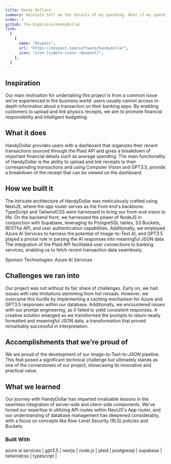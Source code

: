 ```yaml
---
title: Handy Dollars
summary: Receipts tell me the details of my spending. What if my spending tracker knew that too?
order: 2
github: the-bigbrains/HandyDollar
link:
  [
    {
      name: "Devpost",
      url: "https://devpost.com/software/handydollar",
      icon: "icon-[simple-icons--devpost]",
    },
  ]
---
```


## Inspiration

Our main motivation for undertaking this project is from a common issue we’ve experienced in the business world: users usually cannot access in-depth information about a transaction on their banking apps. By enabling customers to upload and link physics receipts, we aim to promote financial responsibility and intelligent budgeting.

## What it does

HandyDollar provides users with a dashboard that organizes their recent transactions sourced through the Plaid API and gives a breakdown of important financial details such as average spending. The main functionality of HandyDollar is the ability to upload and link receipts to their corresponding transactions and using Computer Vision and GPT3.5, provide a breakdown of the receipt that can be viewed on the dashboard.

## How we built it

The intricate architecture of HandyDollar was meticulously crafted using NextJS, where the app router serves as the front end's backbone. TypeScript and TailwindCSS were harnessed to bring our front-end vision to life. On the backend front, we harnessed the power of NodeJS in conjunction with Supabase, leveraging its PostgreSQL tables, S3 Buckets, RESTful API, and user authentication capabilities. Additionally, we employed Azure AI Services to harness the potential of Image-to-Text AI, and GPT3.5 played a pivotal role in parsing the AI responses into meaningful JSON data. The integration of the Plaid API facilitated user connections to banking services, enabling us to fetch recent transaction data seamlessly.

Sponsor Technologies: Azure AI Services

## Challenges we ran into

Our project was not without its fair share of challenges. Early on, we had issues with rate limitations stemming from hot reloads. However, we overcame this hurdle by implementing a caching mechanism for Azure and GPT3.5 responses within our database. Additionally, we encountered issues with our prompt engineering, as it failed to yield consistent responses. A creative solution emerged as we transformed the prompts to return neatly formatted and meaningful JSON data, a transformation that proved remarkably successful in interpretation.

## Accomplishments that we're proud of

We are proud of the development of our Image-to-Text-to-JSON pipeline. This feat posed a significant technical challenge but ultimately stands as one of the cornerstones of our project, showcasing its innovative and practical value.

## What we learned

Our journey with HandyDollar has imparted invaluable lessons in the seamless integration of server-side and client-side components. We've honed our expertise in utilizing API routes within NextJS's App router, and our understanding of database management has deepened considerably, with a focus on concepts like Row-Level Security (RLS) policies and Buckets.

### Built With

azure ai services | gpt3.5 | nextjs | node.js | plaid | postgresql | supabase | tailwindcss | typescript |
